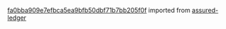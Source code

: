 [fa0bba909e7efbca5ea9bfb50dbf71b7bb205f0f](https://github.com/insolar/assured-ledger/commit/fa0bba909e7efbca5ea9bfb50dbf71b7bb205f0f) imported from [assured-ledger](https://github.com/insolar/assured-ledger)
